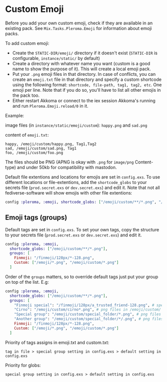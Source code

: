 # Custom Emoji

Before you add your own custom emoji, check if they are available in an existing pack.
See `Mix.Tasks.Pleroma.Emoji` for information about emoji packs.

To add custom emoji:

* Create the `STATIC-DIR/emoji/` directory if it doesn't exist
  (`STATIC-DIR` is configurable, `instance/static/` by default)
* Create a directory with whatever name you want (custom is a good name to show the purpose of it).
  This will create a local emoji pack.
* Put your `.png` emoji files in that directory. In case of conflicts, you can create an `emoji.txt`
  file in that directory and specify a custom shortcode using the following format:
  `shortcode, file-path, tag1, tag2, etc`. One emoji per line. Note that if you do so,
  you'll have to list all other emojis in the pack too.
* Either restart Akkoma or connect to the iex session Akkoma's running and
  run `Pleroma.Emoji.reload/0` in it.

Example:

image files (in `instance/static/emoji/custom`): `happy.png` and `sad.png`

content of `emoji.txt`:
```
happy, /emoji/custom/happy.png, Tag1,Tag2
sad, /emoji/custom/sad.png, Tag1
foo, /emoji/custom/foo.png
```

The files should be PNG (APNG is okay with `.png` for `image/png` Content-type) and under 50kb for compatibility with mastodon.

Default file extentions and locations for emojis are set in `config.exs`. To use different locations or file-extentions, add the `shortcode_globs` to your secrets file (`prod.secret.exs` or `dev.secret.exs`) and edit it. Note that not all fediverse-software will show emojis with other file extentions:
```elixir
config :pleroma, :emoji, shortcode_globs: ["/emoji/custom/**/*.png", "/emoji/custom/**/*.gif"]
```

## Emoji tags (groups)

Default tags are set in `config.exs`. To set your own tags, copy the structure to your secrets file (`prod.secret.exs` or `dev.secret.exs`) and edit it.
```elixir
config :pleroma, :emoji,
  shortcode_globs: ["/emoji/custom/**/*.png"],
  groups: [
    Finmoji: "/finmoji/128px/*-128.png",
    Custom: ["/emoji/*.png", "/emoji/custom/*.png"]
  ]
```

Order of the `groups` matters, so to override default tags just put your group on top of the list. E.g:
```elixir
config :pleroma, :emoji,
  shortcode_globs: ["/emoji/custom/**/*.png"],
  groups: [
    "Finmoji special": "/finmoji/128px/a_trusted_friend-128.png", # special file
    "Cirno": "/emoji/custom/cirno*.png", # png files in /emoji/custom/ which start with `cirno`
    "Special group": "/emoji/custom/special_folder/*.png", # png files in /emoji/custom/special_folder/
    "Another group": "/emoji/custom/special_folder/*/.png", # png files in /emoji/custom/special_folder/ subfolders
    Finmoji: "/finmoji/128px/*-128.png",
    Custom: ["/emoji/*.png", "/emoji/custom/*.png"]
  ]
```

Priority of tags assigns in emoji.txt and custom.txt:

`tag in file > special group setting in config.exs > default setting in config.exs`

Priority for globs:

`special group setting in config.exs > default setting in config.exs`
